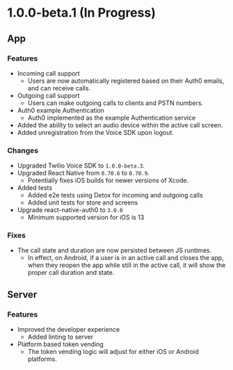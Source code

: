 # 1.0.0-beta.1 (In Progress)

## App

### Features
* Incoming call support
  * Users are now automatically registered based on their Auth0 emails, and can
  receive calls.
* Outgoing call support
  * Users can make outgoing calls to clients and PSTN numbers.
* Auth0 example Authentication
  * Auth0 implemented as the example Authentication service
* Added the ability to select an audio device within the active call screen.
* Added unregistration from the Voice SDK upon logout.

### Changes
* Upgraded Twilio Voice SDK to `1.0.0-beta.3`.
* Upgraded React Native from `0.70.6` to `0.70.9`.
  * Potentially fixes iOS builds for newer versions of Xcode.
* Added tests
  * Added e2e tests using Detox for incoming and outgoing calls
  * Added unit tests for store and screens
* Upgrade react-native-auth0 to `3.0.0`
  * Minimum supported version for iOS is 13

### Fixes
* The call state and duration are now persisted between JS runtimes.
  * In effect, on Android, if a user is in an active call and closes the app,
  when they reopen the app while still in the active call, it will show the
  proper call duration and state.

## Server

### Features
* Improved the developer experience
  * Added linting to server
* Platform based token vending
  * The token vending logic will adjust for either iOS or Android platforms.
